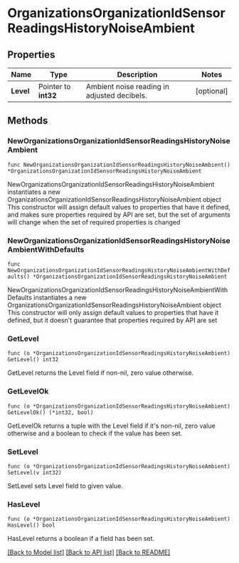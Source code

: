 # OrganizationsOrganizationIdSensorReadingsHistoryNoiseAmbient

## Properties

Name | Type | Description | Notes
------------ | ------------- | ------------- | -------------
**Level** | Pointer to **int32** | Ambient noise reading in adjusted decibels. | [optional] 

## Methods

### NewOrganizationsOrganizationIdSensorReadingsHistoryNoiseAmbient

`func NewOrganizationsOrganizationIdSensorReadingsHistoryNoiseAmbient() *OrganizationsOrganizationIdSensorReadingsHistoryNoiseAmbient`

NewOrganizationsOrganizationIdSensorReadingsHistoryNoiseAmbient instantiates a new OrganizationsOrganizationIdSensorReadingsHistoryNoiseAmbient object
This constructor will assign default values to properties that have it defined,
and makes sure properties required by API are set, but the set of arguments
will change when the set of required properties is changed

### NewOrganizationsOrganizationIdSensorReadingsHistoryNoiseAmbientWithDefaults

`func NewOrganizationsOrganizationIdSensorReadingsHistoryNoiseAmbientWithDefaults() *OrganizationsOrganizationIdSensorReadingsHistoryNoiseAmbient`

NewOrganizationsOrganizationIdSensorReadingsHistoryNoiseAmbientWithDefaults instantiates a new OrganizationsOrganizationIdSensorReadingsHistoryNoiseAmbient object
This constructor will only assign default values to properties that have it defined,
but it doesn't guarantee that properties required by API are set

### GetLevel

`func (o *OrganizationsOrganizationIdSensorReadingsHistoryNoiseAmbient) GetLevel() int32`

GetLevel returns the Level field if non-nil, zero value otherwise.

### GetLevelOk

`func (o *OrganizationsOrganizationIdSensorReadingsHistoryNoiseAmbient) GetLevelOk() (*int32, bool)`

GetLevelOk returns a tuple with the Level field if it's non-nil, zero value otherwise
and a boolean to check if the value has been set.

### SetLevel

`func (o *OrganizationsOrganizationIdSensorReadingsHistoryNoiseAmbient) SetLevel(v int32)`

SetLevel sets Level field to given value.

### HasLevel

`func (o *OrganizationsOrganizationIdSensorReadingsHistoryNoiseAmbient) HasLevel() bool`

HasLevel returns a boolean if a field has been set.


[[Back to Model list]](../README.md#documentation-for-models) [[Back to API list]](../README.md#documentation-for-api-endpoints) [[Back to README]](../README.md)


